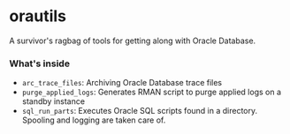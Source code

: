 # orautils

A survivor's ragbag of tools for getting along with Oracle Database.

### What's inside

* `arc_trace_files`: Archiving Oracle Database trace files
* `purge_applied_logs`: Generates RMAN script to purge applied logs on a standby instance
* `sql_run_parts`:  Executes Oracle SQL scripts found in a directory.  Spooling and logging are taken care of.

